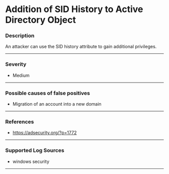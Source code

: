 # Addition of SID History to Active Directory Object
### Description

An attacker can use the SID history attribute to gain additional privileges.

-------------------
### Severity

- Medium

-------------------
<!---
### Detailed Information

- Why is this alert triggered?
- What are the typical causes that generate this alert? (e.g. port scans, unusual file access activity, etc...)
- Which corroborating information should be looked up?
- Any supporting queries to get more information?
- Any supporting visualizations to get more information?

-------------------
--->
### Possible causes of false positives

- Migration of an account into a new domain

-------------------
### References

- https://adsecurity.org/?p=1772

-------------------
### Supported Log Sources

- windows security

-------------------
